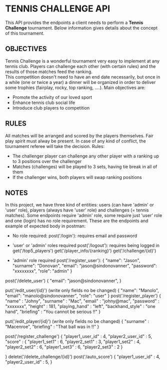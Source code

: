 # TENNIS CHALLENGE API

This API provides the endpoints a client needs to perform a **Tennis Challenge** tournament. Below information gives details about the concept of this tournament.

## OBJECTIVES

Tennis Challenge is a wonderful tournament very easy to implement at any tennis club. Players can challenge each other
(with certain rules) and the results of those matches feed the ranking.                  
This competition doesn't need to have an end date necessarily, but once in a while (one or twice a year) a dinner will
be organized in order to deliver some trophies (fairplay, rocky, top ranking, ....). Main objectives are:
- Promote the activity of our loved sport
- Enhance tennis club social life             
- Introduce club players to competition


## RULES

All matches will be arranged and scored by the players themselves. Fair play spirit must alway be present.
In case of any kind of conflict, the tournament referee will take the decision. Rules:
- The challenger player can challenge any other player with a ranking up to 3 positions over the challenger
- Matches (challenges) will be played to 3 sets, having tie break in all of them            
- If the challenger wins, both players will swap ranking positions

## NOTES

In this project, we have three kind of entities: users (can have 'admin' or 'user' role), players (always have 'user' role) and challenges (= tennis matches). Some endpoints require 'admin' role, some require just 'user' role and one (login) has no role requirement. These are the endpoints and example of expected body in postman:

- No role required:
post('/login'): requires email and password

- 'user' or 'admin' roles required
post('/logout'): requires being logged in
get('/top5_players')
get('/player_info/{ranking}')
get('/challenge/{id}')


- 'admin' role required
post('/register_user'): 
    {
    "name": "Jason", 
    "surname": "Donovan",
    "email": "jason@sindonovanner",
    "password": "xxxxxxxx",
    "role": "admin"
    }

post('/delete_user')
    {
    "email": "jason@sindonovanner",
    }

put('/edit_user/{id}') (write only fields no be changed)
    {
    "name": "Manolo", 
    "email": "manolo@sindonovanner",
    "role": "user"
    }
post('/register_player')
    {
    "name" : "Johny",
    "surname" : "Mac",
    "email" : "johny@mac",
    "password" : "xxxxxxx",
    "height" : 181,
    "playing_hand" : "left",
    "backhand_style" : "one hand",
    "briefing" : "You cannot be serious !!"
    }

put('/edit_player/{id}') (write only fields no be changed)
    {
    "surname" : "Macenroe",
    "briefing" : "That ball was in !!"
    }

post('/register_challenge')
{
"player1_user_id" : 4,
"player2_user_id" : 5,
"score" : 
    {
         "player1_set1" : 6,
        "player2_set1" : 3,
        "player1_set2" : 4,
        "player2_set2" : 6,
        "player1_set3" : 6,
        "player2_set3" : 2
    }

}
delete('/delete_challenge/{id}')
post('/auto_score')
    {
    "player1_user_id" : 4,
    "player2_user_id" : 5,
    }


